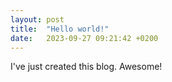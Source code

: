 ```yaml
---
layout: post
title:  "Hello world!"
date:   2023-09-27 09:21:42 +0200
---
```

I've just created this blog. Awesome!